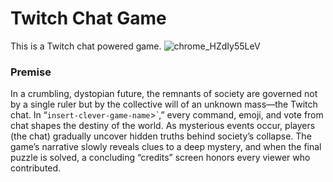 # Twitch Chat Game
This is a Twitch chat powered game.
![chrome_HZdIy55LeV](https://github.com/user-attachments/assets/b873e05c-99f3-459c-82dc-bc6d250967ad)
### Premise
In a crumbling, dystopian future, the remnants of society are governed not by a single ruler but by the collective will of an unknown mass—the Twitch chat. In “`insert-clever-game-name`>`,” every command, emoji, and vote from chat shapes the destiny of the world. As mysterious events occur, players (the chat) gradually uncover hidden truths behind society’s collapse. The game’s narrative slowly reveals clues to a deep mystery, and when the final puzzle is solved, a concluding “credits” screen honors every viewer who contributed.

